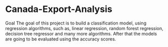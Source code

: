 # Canada-Export-Analysis

Goal
The goal of this project is to build a classification model, using regression algorithms, such as, linear regression, random forest regression, decision tree regressor and many more algorithms. After that the models are going to be evaluated using the accuracy scores.
